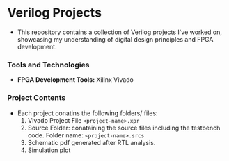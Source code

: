 # Verilog Projects
- This repository contains a collection of Verilog projects I've worked on, showcasing my understanding of digital design principles and FPGA development.

### Tools and Technologies
- **FPGA Development Tools:** Xilinx Vivado

### Project Contents
- Each project conatins the following folders/ files:
  1. Vivado Project File `<project-name>.xpr `
  2. Source Folder: conataining the source files including the testbench code. Folder name: `<project-name>.srcs`
  3. Schematic pdf generated after RTL analysis.
  4. Simulation plot
